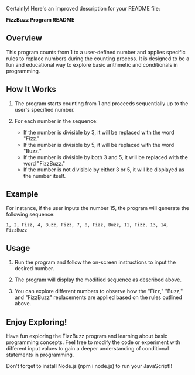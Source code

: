 Certainly! Here's an improved description for your README file:

**FizzBuzz Program README**

## Overview

This program counts from 1 to a user-defined number and applies specific rules to replace numbers during the counting process. It is designed to be a fun and educational way to explore basic arithmetic and conditionals in programming.

## How It Works

1. The program starts counting from 1 and proceeds sequentially up to the user's specified number.

2. For each number in the sequence:
   - If the number is divisible by 3, it will be replaced with the word "Fizz."
   - If the number is divisible by 5, it will be replaced with the word "Buzz."
   - If the number is divisible by both 3 and 5, it will be replaced with the word "FizzBuzz."
   - If the number is not divisible by either 3 or 5, it will be displayed as the number itself.

## Example

For instance, if the user inputs the number 15, the program will generate the following sequence:

```
1, 2, Fizz, 4, Buzz, Fizz, 7, 8, Fizz, Buzz, 11, Fizz, 13, 14, FizzBuzz
```

## Usage

1. Run the program and follow the on-screen instructions to input the desired number.

2. The program will display the modified sequence as described above.

3. You can explore different numbers to observe how the "Fizz," "Buzz," and "FizzBuzz" replacements are applied based on the rules outlined above.

## Enjoy Exploring!

Have fun exploring the FizzBuzz program and learning about basic programming concepts. Feel free to modify the code or experiment with different input values to gain a deeper understanding of conditional statements in programming.

Don't forget to install Node.js (npm i node.js) to run your JavaScript!!